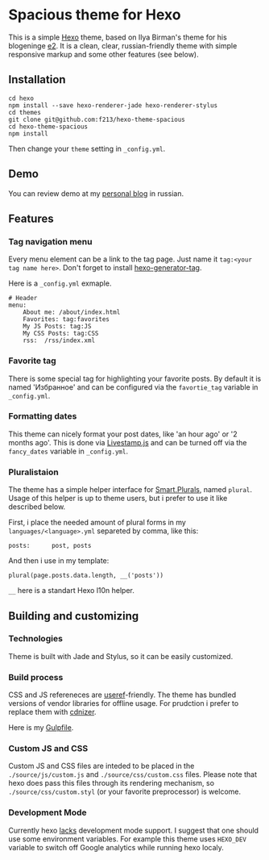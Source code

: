 # Spacious theme for Hexo

This is a simple [Hexo](http://hexo.io) theme, based on Ilya Birman's theme for his blogeninge [e2](http://blogengine.ru). It is a clean, clear, russian-friendly theme with simple responsive markup and some other features (see below).

## Installation
```
cd hexo
npm install --save hexo-renderer-jade hexo-renderer-stylus
cd themes
git clone git@github.com:f213/hexo-theme-spacious
cd hexo-theme-spacious
npm install
```
Then change your `theme` setting in `_config.yml`.

## Demo
You can review demo at my [personal blog](https://f213.in) in russian.

## Features
### Tag navigation menu
Every menu element can be a link to the tag page. Just name it `tag:<your tag name here>`. Don't forget to install [hexo-generator-tag](https://github.com/hexojs/hexo-generator-tag).

Here is a `_config.yml` exmaple.
```
# Header
menu:
    About me: /about/index.html
    Favorites: tag:favorites
    My JS Posts: tag:JS
    My CSS Posts: tag:CSS 
    rss:  /rss/index.xml
```    

### Favorite tag
There is some special tag for highlighting your favorite posts. By default it is named 'Избранное' and can be configured via   the `favortie_tag` variable in `_config.yml`.

### Formatting dates
This theme can nicely format your post dates, like 'an hour ago' or '2 months ago'. This is done via [Livestamp.js](https://github.com/mattbradley/livestampjs) and can be turned off via the `fancy_dates` variable in `_config.yml`.

### Pluralistaion
The theme has a simple helper interface for [Smart.Plurals](https://github.com/scottrippey/Smart-Plurals), named `plural`. Usage of this helper is up to theme users, but i prefer to use it like described below.

First, i place the needed amount of plural forms in my `languages/<language>.yml` separeted by comma, like this:
```
posts:      post, posts
```
And then i use in my template:
```
plural(page.posts.data.length, __('posts'))
```
`__` here is a standart Hexo l10n helper.

## Building and customizing
### Technologies
Theme is built with Jade and Stylus, so it can be easily customized.

### Build process
CSS and JS refereneces are [useref](https://github.com/digisfera/useref)-friendly. The theme has bundled versions of vendor libraries for offline usage. For prudction i prefer to replace them with [cdnizer](https://github.com/OverZealous/cdnizer). 

Here is my [Gulpfile](https://gist.github.com/f213/0d03c8d3bf8e5dd78969).

### Custom JS and CSS
Custom JS and CSS files are inteded to be placed in the `./source/js/custom.js` and `./source/css/custom.css` files. Please note that hexo does pass this files through its rendering mechanism, so `./source/css/custom.styl` (or your favorite preprocessor) is welcome.

### Development Mode
Currently hexo [lacks](https://github.com/hexojs/hexo/issues/371) development mode support. I suggest that one should use some environment variables. For example this theme uses `HEXO_DEV` variable to switch off Google analytics while running hexo localy.
